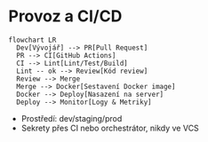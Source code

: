 # Provoz a CI/CD

```mermaid
flowchart LR
  Dev[Vývojář] --> PR[Pull Request]
  PR --> CI[GitHub Actions]
  CI --> Lint[Lint/Test/Build]
  Lint -- ok --> Review[Kód review]
  Review --> Merge
  Merge --> Docker[Sestavení Docker image]
  Docker --> Deploy[Nasazení na server]
  Deploy --> Monitor[Logy & Metriky]
```

- Prostředí: dev/staging/prod
- Sekrety přes CI nebo orchestrátor, nikdy ve VCS
